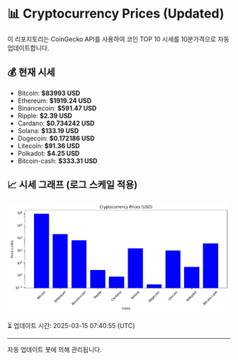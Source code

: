 
# 📊 Cryptocurrency Prices (Updated)

이 리포지토리는 CoinGecko API를 사용하여 코인 TOP 10 시세를 10분가격으로 자동 업데이트합니다.

## 💰 현재 시세
- Bitcoin: **$83993 USD**
- Ethereum: **$1919.24 USD**
- Binancecoin: **$591.47 USD**
- Ripple: **$2.39 USD**
- Cardano: **$0.734242 USD**
- Solana: **$133.19 USD**
- Dogecoin: **$0.172186 USD**
- Litecoin: **$91.36 USD**
- Polkadot: **$4.25 USD**
- Bitcoin-cash: **$333.31 USD**

## 📈 시세 그래프 (로그 스케일 적용)
![Crypto Prices](crypto_prices.png)

⏳ 업데이트 시간: 2025-03-15 07:40:55 (UTC)

---
자동 업데이트 봇에 의해 관리됩니다.
